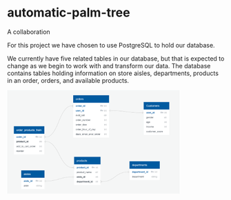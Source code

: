 # automatic-palm-tree
A collaboration 

For this project we have chosen to use PostgreSQL to hold our database.

We currently have five related tables in our database, but that is expected to change as we begin to work with and transform our data. The database contains tables holding information on store aisles, departments, products in an order, orders, and available products.

<img src="erd_diagram_v2.PNG" width="400" height="240"/>

